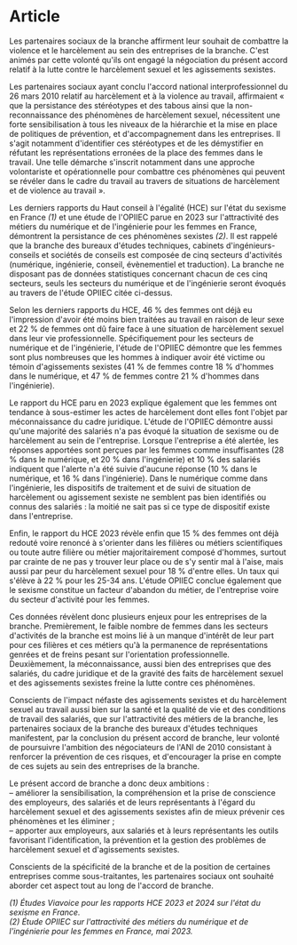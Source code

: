 # Article

Les partenaires sociaux de la branche affirment leur souhait de combattre la violence et le harcèlement au sein des entreprises de la branche. C'est animés par cette volonté qu'ils ont engagé la négociation du présent accord relatif à la lutte contre le harcèlement sexuel et les agissements sexistes.

Les partenaires sociaux ayant conclu l'accord national interprofessionnel du 26 mars 2010 relatif au harcèlement et à la violence au travail, affirmaient « que la persistance des stéréotypes et des tabous ainsi que la non-reconnaissance des phénomènes de harcèlement sexuel, nécessitent une forte sensibilisation à tous les niveaux de la hiérarchie et la mise en place de politiques de prévention, et d'accompagnement dans les entreprises. Il s'agit notamment d'identifier ces stéréotypes et de les démystifier en réfutant les représentations erronées de la place des femmes dans le travail. Une telle démarche s'inscrit notamment dans une approche volontariste et opérationnelle pour combattre ces phénomènes qui peuvent se révéler dans le cadre du travail au travers de situations de harcèlement et de violence au travail ».

Les derniers rapports du Haut conseil à l'égalité (HCE) sur l'état du sexisme en France *(1)* et une étude de l'OPIIEC parue en 2023 sur l'attractivité des métiers du numérique et de l'ingénierie pour les femmes en France, démontrent la persistance de ces phénomènes sexistes *(2)*. Il est rappelé que la branche des bureaux d'études techniques, cabinets d'ingénieurs-conseils et sociétés de conseils est composée de cinq secteurs d'activités (numérique, ingénierie, conseil, évènementiel et traduction). La branche ne disposant pas de données statistiques concernant chacun de ces cinq secteurs, seuls les secteurs du numérique et de l'ingénierie seront évoqués au travers de l'étude OPIIEC citée ci-dessus.

Selon les derniers rapports du HCE, 46 % des femmes ont déjà eu l'impression d'avoir été moins bien traitées au travail en raison de leur sexe et 22 % de femmes ont dû faire face à une situation de harcèlement sexuel dans leur vie professionnelle. Spécifiquement pour les secteurs de numérique et de l'ingénierie, l'étude de l'OPIIEC démontre que les femmes sont plus nombreuses que les hommes à indiquer avoir été victime ou témoin d'agissements sexistes (41 % de femmes contre 18 % d'hommes dans le numérique, et 47 % de femmes contre 21 % d'hommes dans l'ingénierie).

Le rapport du HCE paru en 2023 explique également que les femmes ont tendance à sous-estimer les actes de harcèlement dont elles font l'objet par méconnaissance du cadre juridique. L'étude de l'OPIIEC démontre aussi qu'une majorité des salariés n'a pas évoqué la situation de sexisme ou de harcèlement au sein de l'entreprise. Lorsque l'entreprise a été alertée, les réponses apportées sont perçues par les femmes comme insuffisantes (28 % dans le numérique, et 20 % dans l'ingénierie) et 10 % des salariés indiquent que l'alerte n'a été suivie d'aucune réponse (10 % dans le numérique, et 16 % dans l'ingénierie). Dans le numérique comme dans l'ingénierie, les dispositifs de traitement et de suivi de situation de harcèlement ou agissement sexiste ne semblent pas bien identifiés ou connus des salariés : la moitié ne sait pas si ce type de dispositif existe dans l'entreprise.

Enfin, le rapport du HCE 2023 révèle enfin que 15 % des femmes ont déjà redouté voire renoncé à s'orienter dans les filières ou métiers scientifiques ou toute autre filière ou métier majoritairement composé d'hommes, surtout par crainte de ne pas y trouver leur place ou de s'y sentir mal à l'aise, mais aussi par peur du harcèlement sexuel pour 18 % d'entre elles. Un taux qui s'élève à 22 % pour les 25-34 ans. L'étude OPIIEC conclue également que le sexisme constitue un facteur d'abandon du métier, de l'entreprise voire du secteur d'activité pour les femmes.

Ces données révèlent donc plusieurs enjeux pour les entreprises de la branche. Premièrement, le faible nombre de femmes dans les secteurs d'activités de la branche est moins lié à un manque d'intérêt de leur part pour ces filières et ces métiers qu'à la permanence de représentations genrées et de freins pesant sur l'orientation professionnelle. Deuxièmement, la méconnaissance, aussi bien des entreprises que des salariés, du cadre juridique et de la gravité des faits de harcèlement sexuel et des agissements sexistes freine la lutte contre ces phénomènes.

Conscients de l'impact néfaste des agissements sexistes et du harcèlement sexuel au travail aussi bien sur la santé et la qualité de vie et des conditions de travail des salariés, que sur l'attractivité des métiers de la branche, les partenaires sociaux de la branche des bureaux d'études techniques manifestent, par la conclusion du présent accord de branche, leur volonté de poursuivre l'ambition des négociateurs de l'ANI de 2010 consistant à renforcer la prévention de ces risques, et d'encourager la prise en compte de ces sujets au sein des entreprises de la branche.

Le présent accord de branche a donc deux ambitions :  
 – améliorer la sensibilisation, la compréhension et la prise de conscience des employeurs, des salariés et de leurs représentants à l'égard du harcèlement sexuel et des agissements sexistes afin de mieux prévenir ces phénomènes et les éliminer ;  
 – apporter aux employeurs, aux salariés et à leurs représentants les outils favorisant l'identification, la prévention et la gestion des problèmes de harcèlement sexuel et d'agissements sexistes.

Conscients de la spécificité de la branche et de la position de certaines entreprises comme sous-traitantes, les partenaires sociaux ont souhaité aborder cet aspect tout au long de l'accord de branche.

*(1) Études Viavoice pour les rapports HCE 2023 et 2024 sur l'état du sexisme en France.*  
*(2) Étude OPIIEC sur l'attractivité des métiers du numérique et de l'ingénierie pour les femmes en France, mai 2023.*

